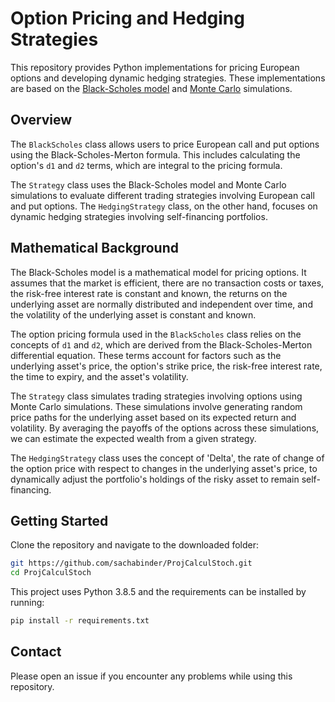 # Option Pricing and Hedging Strategies

This repository provides Python implementations for pricing European options and developing dynamic hedging strategies. These implementations are based on the [Black-Scholes model](https://en.wikipedia.org/wiki/Black%E2%80%93Scholes_model) and [Monte Carlo](https://en.wikipedia.org/wiki/Monte_Carlo_method) simulations. 

## Overview

The `BlackScholes` class allows users to price European call and put options using the Black-Scholes-Merton formula. This includes calculating the option's `d1` and `d2` terms, which are integral to the pricing formula.

The `Strategy` class uses the Black-Scholes model and Monte Carlo simulations to evaluate different trading strategies involving European call and put options. The `HedgingStrategy` class, on the other hand, focuses on dynamic hedging strategies involving self-financing portfolios.

## Mathematical Background

The Black-Scholes model is a mathematical model for pricing options. It assumes that the market is efficient, there are no transaction costs or taxes, the risk-free interest rate is constant and known, the returns on the underlying asset are normally distributed and independent over time, and the volatility of the underlying asset is constant and known.

The option pricing formula used in the `BlackScholes` class relies on the concepts of `d1` and `d2`, which are derived from the Black-Scholes-Merton differential equation. These terms account for factors such as the underlying asset's price, the option's strike price, the risk-free interest rate, the time to expiry, and the asset's volatility.

The `Strategy` class simulates trading strategies involving options using Monte Carlo simulations. These simulations involve generating random price paths for the underlying asset based on its expected return and volatility. By averaging the payoffs of the options across these simulations, we can estimate the expected wealth from a given strategy.

The `HedgingStrategy` class uses the concept of 'Delta', the rate of change of the option price with respect to changes in the underlying asset's price, to dynamically adjust the portfolio's holdings of the risky asset to remain self-financing.

## Getting Started

Clone the repository and navigate to the downloaded folder:

```bash
git https://github.com/sachabinder/ProjCalculStoch.git 
cd ProjCalculStoch
```

This project uses Python 3.8.5 and the requirements can be installed by running:

```bash
pip install -r requirements.txt
```

## Contact

Please open an issue if you encounter any problems while using this repository.